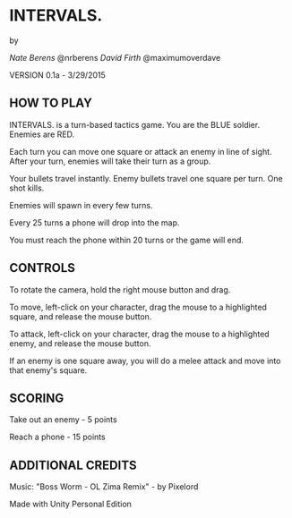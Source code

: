 # INTERVALS.

by

*Nate Berens* @nrberens
*David Firth* @maximumoverdave

VERSION 0.1a - 3/29/2015

## HOW TO PLAY

INTERVALS. is a turn-based tactics game. You are the BLUE soldier. Enemies are RED.

Each turn you can move one square or attack an enemy in line of sight. After your turn, enemies will take their turn as a group.

Your bullets travel instantly. Enemy bullets travel one square per turn. One shot kills.

Enemies will spawn in every few turns.

Every 25 turns a phone will drop into the map. 

You must reach the phone within 20 turns or the game will end.

## CONTROLS

To rotate the camera, hold the right mouse button and drag.

To move, left-click on your character, drag the mouse to a highlighted square, and release the mouse button.

To attack, left-click on your character, drag the mouse to a highlighted enemy, and release the mouse button.

If an enemy is one square away, you will do a melee attack and move into that enemy's square.

## SCORING

Take out an enemy - 5 points

Reach a phone - 15 points

## ADDITIONAL CREDITS

Music: "Boss Worm - OL Zima Remix" - by Pixelord

Made with Unity Personal Edition
